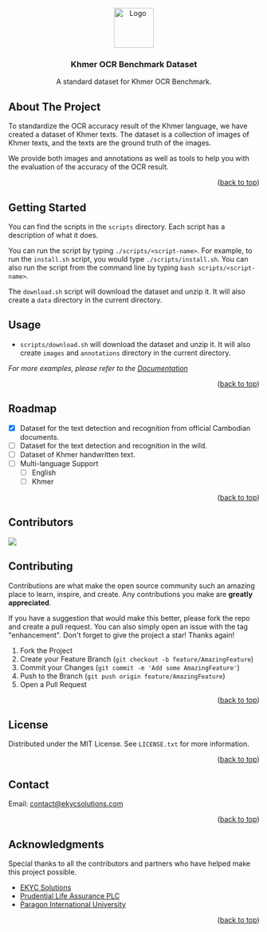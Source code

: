 <div id="top"></div>
<!--
*** Thanks for checking out the Best-README-Template. If you have a suggestion
*** that would make this better, please fork the repo and create a pull request
*** or simply open an issue with the tag "enhancement".
*** Don't forget to give the project a star!
*** Thanks again! Now go create something AMAZING! :D
-->


<!-- PROJECT SHIELDS -->
<!--
*** I'm using markdown "reference style" links for readability.
*** Reference links are enclosed in brackets [ ] instead of parentheses ( ).
*** See the bottom of this document for the declaration of the reference variables
*** for contributors-url, forks-url, etc. This is an optional, concise syntax you may use.
*** https://www.markdownguide.org/basic-syntax/#reference-style-links
-->

<!-- - What's New
- Introduction/WhoAreWe/WhatAreWeDoing
- Dataset Download Quick Start
- Dataset Guide
- Benchmark Result (if available)
- Sponsor/Partner/Collaborator/Acknowledgement
- Contributor
- Reference
- Future Plan/Roadmap/Milestones
- License   -->

<!-- [![Contributors][contributors-shield]][contributors-url] -->
<!-- [![Forks][forks-shield]][forks-url]
[![Stargazers][stars-shield]][stars-url]
[![Issues][issues-shield]][issues-url]
[![MIT License][license-shield]][license-url]
[![LinkedIn][linkedin-shield]][linkedin-url] -->

<!-- PROJECT LOGO -->
<br />
<div align="center">
  <a href="https://github.com/othneildrew/Best-README-Template">
    <img src="images/logo.png" alt="Logo" width="80" height="80">
  </a>

  <h3 align="center">Khmer OCR Benchmark Dataset</h3>

  <p align="center">
    A standard dataset for Khmer OCR Benchmark.
  </p>
</div>



<!-- TABLE OF CONTENTS -->

<!-- ABOUT THE PROJECT -->
## About The Project

To standardize the OCR accuracy result of the Khmer language, we have created a dataset of Khmer texts. The dataset is a collection of images of Khmer texts, and the texts are the ground truth of the images.

We provide both images and annotations as well as tools to help you with the evaluation of the accuracy of the OCR result.

<p align="right">(<a href="#top">back to top</a>)</p>

<!-- GETTING STARTED -->
## Getting Started

You can find the scripts in the `scripts` directory. Each script has a description of what it does.

You can run the script by typing `./scripts/<script-name>`. For example, to run the `install.sh` script, you would type `./scripts/install.sh`. You can also run the script from the command line by typing `bash scripts/<script-name>`.

The `download.sh` script will download the dataset and unzip it. It will also create a `data` directory in the current directory.

<!-- USAGE EXAMPLES -->
## Usage

- `scripts/download.sh` will download the dataset and unzip it. It will also create `images` and `annotations` directory in the current directory.

_For more examples, please refer to the [Documentation](https://example.com)_

<p align="right">(<a href="#top">back to top</a>)</p>

<!-- ROADMAP -->
## Roadmap

- [X] Dataset for the text detection and recognition from official Cambodian documents.
- [ ] Dataset for the text detection and recognition in the wild.
- [ ] Dataset of Khmer handwritten text.
- [ ] Multi-language Support
  - [ ] English
  - [ ] Khmer

<p align="right">(<a href="#top">back to top</a>)</p>

<!-- CONTRIBUTORS -->

## Contributors

<a href = "https://github.com/Tanu-N-Prabhu/Python/graphs/contributors">
  <img src = "https://contrib.rocks/image?repo = https://github.com/EKYCSolutions/khmer-ocr-benchmark-dataset"/>
</a>

<!-- CONTRIBUTING -->
## Contributing

Contributions are what make the open source community such an amazing place to learn, inspire, and create. Any contributions you make are **greatly appreciated**.

If you have a suggestion that would make this better, please fork the repo and create a pull request. You can also simply open an issue with the tag "enhancement".
Don't forget to give the project a star! Thanks again!

1. Fork the Project
2. Create your Feature Branch (`git checkout -b feature/AmazingFeature`)
3. Commit your Changes (`git commit -m 'Add some AmazingFeature'`)
4. Push to the Branch (`git push origin feature/AmazingFeature`)
5. Open a Pull Request

<p align="right">(<a href="#top">back to top</a>)</p>

<!-- LICENSE -->
## License

Distributed under the MIT License. See `LICENSE.txt` for more information.

<p align="right">(<a href="#top">back to top</a>)</p>

<!-- CONTACT -->
## Contact

Email: [contact@ekycsolutions.com](contact@ekycsolutions.com)

<p align="right">(<a href="#top">back to top</a>)</p>

<!-- ACKNOWLEDGMENTS -->
## Acknowledgments

Special thanks to all the contributors and partners who have helped make this project possible.

* [EKYC Solutions](https://ekycsolutions.com)
* [Prudential Life Assurance PLC](https://www.prudential.com.kh/)
* [Paragon International University](https://paragoniu.edu.kh/)

<p align="right">(<a href="#top">back to top</a>)</p>

<!-- MARKDOWN LINKS & IMAGES -->
<!-- https://www.markdownguide.org/basic-syntax/#reference-style-links -->